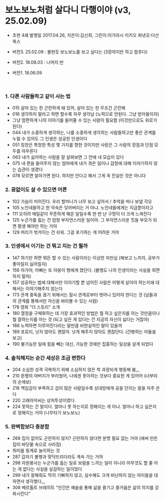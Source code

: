 # 보노보노처럼 살다니 다행이야 (v3, 25.02.09)

- 초판 4쇄 발행일 2017.04.26,  지은이:김신회,  그린이:이가라시 미키오  펴낸곳:다산북스

- 버전3. 25.02.09 : 불현듯 보노보노를 보고 싶다는 (3장까지만 하고 멈추다)
- 버전2. 18.08.03 : 나머지 반
- 버전1. 18.06.09

<br>

### 1. 다른 사람들하고 같이 사는 법

 - 015 살아 있는 한 곤란하게 돼 있어, 살아 있는 한 무조건 곤란해
 - 016 생각하지 말라고 하면 할수록 자꾸 생각남 (노력으로 안된다. 그냥 받아들이자)
 - 그냥 맘편하게 나의 이야기를 들어줄 수 있는 사람이 필요함 (이것만으로도 위로가 된다)
 - 044 내가 소중하게 생각하는, 나를 소중하게 생각하는 사람들하고만 좋은 관계를 누릴 수 있어도 그 인생은 성공한 인생이다
 - 051 칭찬은 특정한 특성 몇 가지를 향한 것이지만 사랑은 그 사람의 장점과 단점 모두를 아우른다
 - 063 내가 싫어하는 사람을 잘 살펴보면 그 안에 내 모습이 있다
 - 075 내 편을 들어주지 않는 엄마에게 내가 겪은 일이나 감정에 대해 이야기하지 않는 습관이 생겼다
 - 078 모르면 알아가면 된다. 하지만 안다고 해서 그게 꼭 진실인 것은 아니다


### 2. 꿈없이도 살 수 있으면 어른

 - 102 가슴이 미어진다. 우리 할머니가 너무 보고 싶어서 / 추억을 떠나 보낼 각오
 - 105 노인네들하고 한 약속은 잊어버리는 거 아냐. 노인네들에게는 지금뿐이라고
 - 111 오히려 매일같이 꾸준하게 해온 일일수록 한 번 난 구멍이 더 크게 느껴진다
 - 125 누군가를 돕는 건 엄청 부자연스러운 일이야. 그 부자연스러운 짓을 부모가 되면 평생 해야만 하는 거야
 - 129 머리가 벗겨지는 건 쉬워. 그걸 포기하는 게 어려운 거야


### 3. 인생에서 이기는 건 뭐고 지는 건 뭘까

 - 147 하기만 하면 뭐든 할 수 있는 사람이라는 이상한 자만심 (해보고 느끼자, 공부가 좋아질지 싫어질지)
 - 156 아가야, 아빠는 또 야옹이 형에게 졌단다. (불행도 나의 인생이라는 사실을 외면하지 말자)
 - 157 성공하는 법에 대해서만 이야기할 뿐 넘어진 사람은 어떻게 살아야 하는지에 대해서는 이야기해주지 않는다
 - 173 관계 중독을 끊기 위해서는 잠시 관계로부터 벗어나 있어야 한다는 것 (남들과의 관계를 통해서만 자신을 바라볼 수 있는 사람)
 - 178 영화 "더 스토리" 소개
 - 180 열정을 구체화하는 데 가장 효과적인 방법은 뭘 하고 싶은지를 아는 것만큼이나 뭘 잘하는지를 아는 것 (되고 싶은 게 있다는 건 지금의 자신이 싫다는 거잖아)
 - 186 노력하면 이루어진다라는 말만큼 비현실적인 말이 있을까
 - 189 포로리, 낫지 않아도 괜찮아. 낫게 해주지 않아도 괜찮단다. (간병하는 아들을 보고)
 - 190 불가능한 일에 힘을 빼는 대신, 가능한 것에만 집중하는 일상을 살게 되었다


### 4. 솔직해지는 순간 세상은 조금 변한다

 - 204 소심한 성격 극복하기 위해 소심하지 않은 척 과장되게 행동해 봄,,,
 - 210 몬짱의 아버지가 부러웠어, 나에겐 좃아하는 것보다 중요한 게 있어어 (너부리의 순애보)
 - 218 책임감이 부족하고 겁이 많은 사람일수록 상대방에게 공을 던지는 말을 자주 쓴다
 - 220 고래아저씨는 상처투성이였다.
 - 224 못하는 건 말이다. 얼마나 못 하는지로 정해지는 게 아냐. 얼마나 하고 싶은지로 정해지는 거야 (나무타기 보노보노)

### 5. 완벽함보다 충분함

 - 268 집이 없어도 곤란하지 않지? 곤란하지 않다면 분명 필요 없는 거야 (애써 만든 집이 바닷물 속으로 사라짐)
 - 취미를 핑계로 놀이하는 것
 - 287 갑자기 불행과 맞닥뜨리더라도 계속 가는 거야
 - 298 자원봉사는 누군가를 돕는 일로 보람을 느끼는 일이 아니라 아무것도 할 줄 아는 게 없다는 사실을 실감하는 일이었다
 - 299 내가 잘해줘도 딱히 기뻐하지 않고, 실수해도 크게 비난하지 않는 아이들을 대하면서 생각했다,,,
 - 308 베르톨트 브레히트 "인간은 예술을 통해 삶을 즐기고 즐거움은 삶의 의지를 강화시킨다"
